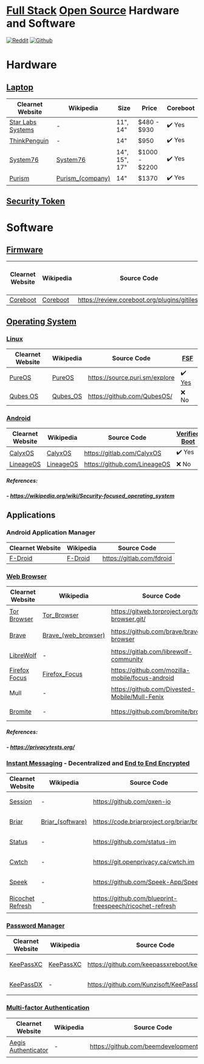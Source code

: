 
  
# [Full Stack](https://wikipedia.org/wiki/Solution_stack) [Open Source](https://wikipedia.org/wiki/Open_source) Hardware and Software

[![Reddit](https://www.redditstatic.com/desktop2x/img/favicon/favicon-32x32.png)](https://reddit.com/r/FullStackOpenSource/) [![Github](https://github.githubassets.com/favicons/favicon-dark.png)](https://github.com/crftbt/FullStackOpenSource/)

# Hardware

## [Laptop](https://wikipedia.org/wiki/Laptop)

| Clearnet Website | Wikipedia | Size | Price | Coreboot |
| - | - | - | - | - |
| [Star Labs Systems](https://us.starlabs.systems/) | - | 11", 14" | $480 - $930 | :heavy_check_mark: Yes |
| [ThinkPenguin](https://www.thinkpenguin.com/) | - | 14" | $950 | :heavy_check_mark: Yes |
| [System76](https://system76.com/) | [System76](https://wikipedia.org/wiki/System76) | 14", 15", 17" | $1000 - $2200 | :heavy_check_mark: Yes |
| [Purism](https://puri.sm/) | [Purism_(company)](https://wikipedia.org/wiki/Purism_(company)) | 14" | $1370 | :heavy_check_mark: Yes |

## [Security Token](https://en.m.wikipedia.org/wiki/Security_token)

# Software

## [Firmware](https://wikipedia.org/wiki/Firmware)

| Clearnet Website | Wikipedia | Source Code | Closed Source [Binary Blobs](https://wikipedia.org/wiki/Binary_blob) |
| - | - | - | - |
| [Coreboot](https://coreboot.org/) | [Coreboot](https://wikipedia.org/wiki/Coreboot) | <https://review.coreboot.org/plugins/gitiles/> | :x: Yes  |

## [Operating System](https://wikipedia.org/wiki/Operating_system)
### [Linux](https://wikipedia.org/wiki/Linux)

| Clearnet Website | Wikipedia | Source Code | [FSF](https://www.fsf.org/) |
| - | - | - | - |
| [PureOS](https://pureos.net/) | [PureOS](https://wikipedia.org/wiki/PureOS) | <https://source.puri.sm/explore> | :heavy_check_mark: [Yes](https://www.gnu.org/distros/free-distros.html) |
| [Qubes OS](https://qubes-os.org/) | [Qubes_OS](https://wikipedia.org/wiki/Qubes_OS) | <https://github.com/QubesOS/> | :x: No |

### [Android](https://wikipedia.org/wiki/Android_(operating_system))

| Clearnet Website | Wikipedia | Source Code | [Verified Boot](https://source.android.com/security/verifiedboot) |
| - | - | - | - |
| [CalyxOS](https://calyxos.org/) | [CalyxOS](https://wikipedia.org/wiki/CalyxOS) | <https://gitlab.com/CalyxOS> | :heavy_check_mark: Yes |
| [LineageOS](https://www.lineageos.org/) | [LineageOS](https://wikipedia.org/wiki/LineageOS) | <https://github.com/LineageOS> | :x: No

##### References:
##### - <https://wikipedia.org/wiki/Security-focused_operating_system>

## Applications

### Android Application Manager

| Clearnet Website | Wikipedia | Source Code |
| - | - | - |
| [F-Droid](https://f-droid.org/) | [F-Droid](https://en.wikipedia.org/wiki/F-Droid) | <https://gitlab.com/fdroid> |

### [Web Browser](https://wikipedia.org/wiki/Web_browser)

| Clearnet Website | Wikipedia | Source Code | [Engine](https://wikipedia.org/wiki/Browser_engine) | Linux | Android | F-Droid |
| - | - | - | - | - | - | - |
| [Tor Browser](https://www.torproject.org/) | [Tor_Browser](https://wikipedia.org/wiki/Tor_(network)#Tor_Browser) | <https://gitweb.torproject.org/tor-browser.git/> | [Mozilla](https://wikipedia.org/wiki/Mozilla) [Gecko](https://wikipedia.org/wiki/Gecko_(software)) | :heavy_check_mark: Yes | :heavy_check_mark: Yes | [Yes*](https://support.torproject.org/tormobile/tormobile-7/)
| [Brave](https://brave.com/) | [Brave_(web_browser)](https://wikipedia.org/wiki/Brave_(web_browser))| <https://github.com/brave/brave-browser> | Google [Blink](https://wikipedia.org/wiki/Blink_(browser_engine)) |:heavy_check_mark: Yes | :heavy_check_mark: Yes | :x: No |
| [LibreWolf](https://librewolf.net/) | - | <https://gitlab.com/librewolf-community> | [Mozilla](https://wikipedia.org/wiki/Mozilla) [Gecko](https://wikipedia.org/wiki/Gecko_(software)) |:heavy_check_mark: Yes | :x: No | :x: No |
| [Firefox Focus](https://www.mozilla.org/en-US/firefox/browsers/mobile/focus/) | [Firefox_Focus](https://en.wikipedia.org/wiki/Firefox_Focus) | <https://github.com/mozilla-mobile/focus-android> | [Mozilla](https://wikipedia.org/wiki/Mozilla) [Gecko](https://wikipedia.org/wiki/Gecko_(software)) | :x: No | :heavy_check_mark: Yes | :x: No |
| Mull | - | <https://github.com/Divested-Mobile/Mull-Fenix> | [Mozilla](https://wikipedia.org/wiki/Mozilla) [Gecko](https://wikipedia.org/wiki/Gecko_(software)) | :x: No | :heavy_check_mark: Yes | :heavy_check_mark: [Yes](https://f-droid.org/packages/us.spotco.fennec_dos/) |
| [Bromite](https://www.bromite.org/) | - | <https://github.com/bromite/bromite> | Google [Blink](https://wikipedia.org/wiki/Blink_(browser_engine)) | :x: No | :heavy_check_mark: Yes | [Yes*](https://www.bromite.org/fdroid) |

##### References: 
##### - <https://privacytests.org/>

### [Instant Messaging](https://en.wikipedia.org/wiki/Instant_messaging) - Decentralized and [End to End Encrypted](https://wikipedia.org/wiki/End-to-end_encryption)

| Clearnet Website | Wikipedia | Source Code | Cryptography | Protocol | Network | Linux | Android | F-Droid | Offline Cache | Last Audited |
| - | - | - | - | - | - | - | - | - | - | - |
| [Session](https://getsession.org/) | - | <https://github.com/oxen-io> | [Libsodium](https://github.com/jedisct1/libsodium) | [Session](https://getsession.org/blog/session-protocol-technical-information) DRA | [Oxen](https://oxen.io/) | :heavy_check_mark: Yes | :heavy_check_mark: Yes | [Yes*](https://fdroid.getsession.org/) | | [2021.05.04](https://blog.quarkslab.com/resources/2021-05-04_audit-of-session-secure-messaging-application/20-08-Oxen-REP-v1.4.pdf) |
| [Briar](https://briarproject.org/) | [Briar_(software)](https://wikipedia.org/wiki/Briar_(software)) | <https://code.briarproject.org/briar/briar> | | P2P | Bluetooh/WiFi/Tor | :x: No | :heavy_check_mark: Yes | :heavy_check_mark: [Yes](https://f-droid.org/en/packages/org.briarproject.briar.android/) | | [2017.03.20](https://briarproject.org/news/2017-beta-released-security-audit/) |
| [Status](https://status.im/) | - | <https://github.com/status-im> | | Waku P2P | | :heavy_check_mark: Yes | :heavy_check_mark: Yes | :heavy_check_mark: [Yes](https://f-droid.org/packages/im.status.ethereum/) | 30 Days | [2019.09](https://github.com/status-im/status-security#audits)
| [Cwtch](https://cwtch.im/) | - | <https://git.openprivacy.ca/cwtch.im> | | Cwtch | [Tor](https://wikipedia.org/wiki/Tor_(network)) | :heavy_check_mark: Yes | :heavy_check_mark: Yes | :x: No |
| [Speek](https://speek.network/) | - | <https://github.com/Speek-App/Speek> | | | [Tor](https://wikipedia.org/wiki/Tor_(network)) | :heavy_check_mark: Yes | :heavy_check_mark: Yes | :x: No |
| [Ricochet Refresh](https://www.ricochetrefresh.net/) | - | <https://github.com/blueprint-freespeech/ricochet-refresh> | | | [Tor](https://wikipedia.org/wiki/Tor_(network)) | :heavy_check_mark: Yes | :x: No | :x: No |

### [Password Manager](https://en.wikipedia.org/wiki/Password_manager)

| Clearnet Website | Wikipedia | Source Code | Linux | Android | F-Droid |
| - | - | - | - | - | - |
| [KeePassXC](https://keepassxc.org/) | [KeePassXC](https://en.wikipedia.org/wiki/KeePassXC) | <https://github.com/keepassxreboot/keepassxc/> | :heavy_check_mark: Yes | :x: No | :x: No |
| [KeePassDX](https://www.keepassdx.com/) | - | <https://github.com/Kunzisoft/KeePassDX/> | :x: No | :heavy_check_mark: Yes | :heavy_check_mark: [Yes](https://f-droid.org/en/packages/com.kunzisoft.keepass.libre/)

### [Multi-factor Authentication](https://en.wikipedia.org/wiki/Multi-factor_authentication)

| Clearnet Website | Wikipedia | Source Code | Linux | Android | F-Droid |
| - | - | - | - | - | - |
| [Aegis Authenticator](https://getaegis.app/) | - | <https://github.com/beemdevelopment/Aegis> | :x: No | :heavy_check_mark: Yes | :heavy_check_mark: [Yes](https://f-droid.org/en/packages/com.beemdevelopment.aegis/)
